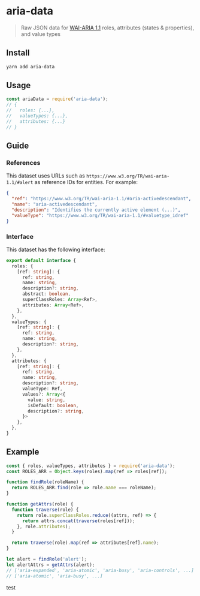 # aria-data

> Raw JSON data for [WAI-ARIA 1.1](https://www.w3.org/TR/wai-aria-1.1/) roles, attributes (states & properties), and value types

## Install

```sh
yarn add aria-data
```

## Usage

```js
const ariaData = require('aria-data');
// {
//   roles: {...},
//   valueTypes: {...},
//   attributes: {...}
// }
```

## Guide

### References

This dataset uses URLs such as `https://www.w3.org/TR/wai-aria-1.1/#alert` as
reference IDs for entities. For example:

```json
{
  "ref": "https://www.w3.org/TR/wai-aria-1.1/#aria-activedescendant",
  "name": "aria-activedescendant",
  "description": "Identifies the currently active element (...)",
  "valueType": "https://www.w3.org/TR/wai-aria-1.1/#valuetype_idref"
}
```

### Interface

This dataset has the following interface:

```ts
export default interface {
  roles: {
    [ref: string]: {
      ref: string,
      name: string,
      description?: string,
      abstract: boolean,
      superClassRoles: Array<Ref>,
      attributes: Array<Ref>,
    },
  },
  valueTypes: {
    [ref: string]: {
      ref: string,
      name: string,
      description?: string,
    },
  },
  attributes: {
    [ref: string]: {
      ref: string,
      name: string,
      description?: string,
      valueType: Ref,
      values?: Array<{
        value: string,
        isDefault: boolean,
        description?: string,
      }>
    },
  },
}
```

## Example

```js
const { roles, valueTypes, attributes } = require('aria-data');
const ROLES_ARR = Object.keys(roles).map(ref => roles[ref]);

function findRole(roleName) {
  return ROLES_ARR.find(role => role.name === roleName);
}

function getAttrs(role) {
  function traverse(role) {
    return role.superClassRoles.reduce((attrs, ref) => {
      return attrs.concat(traverse(roles[ref]));
    }, role.attributes);
  }

  return traverse(role).map(ref => attributes[ref].name);
}

let alert = findRole('alert');
let alertAttrs = getAttrs(alert);
// ['aria-expanded', 'aria-atomic', 'aria-busy', 'aria-controls', ...]
// ['aria-atomic', 'aria-busy', ...]
```

test
